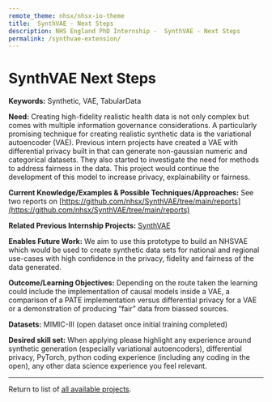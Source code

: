 ```yaml
---
remote_theme: nhsx/nhsx-io-theme
title:  SynthVAE - Next Steps
description: NHS England PhD Internship -  SynthVAE - Next Steps
permalink: /synthvae-extension/
---
```


#  SynthVAE Next Steps

**Keywords:**  Synthetic, VAE, TabularData

**Need:**  Creating high-fidelity realistic health data is not only complex but comes with multiple information governance considerations.  A particularly promising technique for creating realistic synthetic data is the variational autoencoder (VAE).  Previous intern projects have created a VAE with differential privacy built in that can generate non-gaussian numeric and categorical datasets.   They also started to investigate the need for methods to address fairness in the data.  This project would continue the development of this model to increase privacy, explainability or fairness. 

**Current Knowledge/Examples & Possible Techniques/Approaches:**  See two reports on [https://github.com/nhsx/SynthVAE/tree/main/reports](https://github.com/nhsx/SynthVAE/tree/main/reports)

**Related Previous Internship Projects:** [SynthVAE](https://github.com/nhsx/SynthVAE)

**Enables Future Work:**  We aim to use this prototype to build an NHSVAE which would be used to create synthetic data sets for national and regional use-cases with high confidence in the privacy, fidelity and fairness of the data generated.

**Outcome/Learning Objectives:**   Depending on the route taken the learning could include the implementation of causal models inside a VAE, a comparison of a PATE implementation versus differential privacy for a VAE or a demonstration of producing “fair” data from biassed sources. 

**Datasets:** MIMIC-III (open dataset once initial training completed)

**Desired skill set:**  When applying please highlight any experience around synthetic generation (especially variational autoencoders), differential privacy, PyTorch, python coding experience (including any coding in the open), any other data science experience you feel relevant.  


---
Return to list of [all available projects](https://nhsx.github.io/nhsx-internship-projects/).